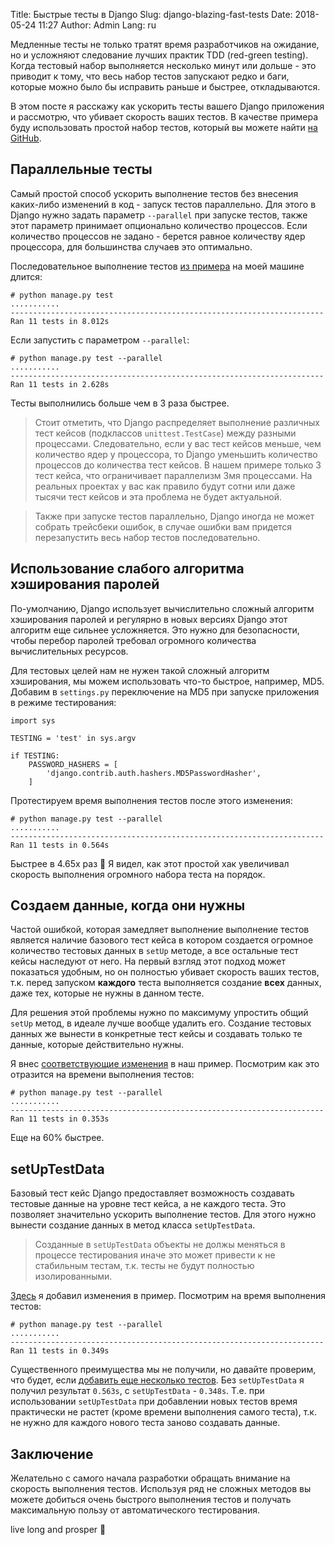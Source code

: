Title: Быстрые тесты в Django
Slug: django-blazing-fast-tests
Date: 2018-05-24 11:27
Author: Admin
Lang: ru

Медленные тесты не только тратят время разработчиков на ожидание, но и усложняют следование лучших практик TDD
(red-green testing). Когда тестовый набор выполняется несколько минут или дольше - это приводит к тому, что
весь набор тестов запускают редко и баги, которые можно было бы исправить раньше и быстрее, откладываются.

В этом посте я расскажу как ускорить тесты вашего Django приложения и рассмотрю, что убивает скорость ваших тестов.
В качестве примера буду использовать простой набор тестов, который вы можете найти
[на GitHub](https://github.com/dizballanze/blazing-fast-django-tests-example/tree/initial).


## Параллельные тесты

Самый простой способ ускорить выполнение тестов без внесения каких-либо изменений в код - запуск тестов параллельно.
Для этого в Django нужно задать параметр `--parallel` при запуске тестов, также этот параметр принимает опционально
количество процессов. Если количество процессов не задано - берется равное количеству ядер процессора, для большинства
случаев это оптимально.

Последовательное выполнение тестов [из примера](https://github.com/dizballanze/blazing-fast-django-tests-example/tree/initial)
на моей машине длится:

```
# python manage.py test
...........
----------------------------------------------------------------------
Ran 11 tests in 8.012s
```

Если запустить с параметром `--parallel`:

```
# python manage.py test --parallel
...........
----------------------------------------------------------------------
Ran 11 tests in 2.628s
```

Тесты выполнились больше чем в 3 раза быстрее.

> Стоит отметить, что Django распределяет выполнение различных тест кейсов (подклассов `unittest.TestCase`) между
разными процессами. Следовательно, если у вас тест кейсов меньше, чем количество ядер у процессора, то Django
уменьшить количество процессов до количества тест кейсов. В нашем примере только 3 тест кейса, что ограничивает
параллелизм 3мя процессами. На реальных проектах у вас как правило будут сотни или даже тысячи тест кейсов
и эта проблема не будет актуальной.

> Также при запуске тестов параллельно, Django иногда не может собрать трейсбеки ошибок, в случае ошибки вам придется
перезапустить весь набор тестов последовательно.


## Использование слабого алгоритма хэширования паролей

По-умолчанию, Django использует вычислительно сложный алгоритм хэширования паролей и регулярно в новых версиях Django
этот алгоритм еще сильнее усложняется. Это нужно для безопасности, чтобы перебор паролей требовал огромного количества
вычислительных ресурсов.

Для тестовых целей нам не нужен такой сложный алгоритм хэширования, мы можем использовать что-то быстрое, например, MD5.
Добавим в `settings.py` переключение на MD5 при запуске приложения в режиме тестирования:

```
import sys

TESTING = 'test' in sys.argv

if TESTING:
    PASSWORD_HASHERS = [
        'django.contrib.auth.hashers.MD5PasswordHasher',
    ]
```

Протестируем время выполнения тестов после этого изменения:

```
# python manage.py test --parallel
...........
----------------------------------------------------------------------
Ran 11 tests in 0.564s
```

Быстрее в 4.65x раз 🚀 Я видел, как этот простой хак увеличивал скорость выполнения огромного набора теста на порядок.


## Создаем данные, когда они нужны

Частой ошибкой, которая замедляет выполнение выполнение тестов является наличие базового тест кейса в котором
создается огромное количество тестовых данных в `setUp` методе, а все остальные тест кейсы наследуют от него.
На первый взгляд этот подход может показаться удобным, но он полностью убивает скорость ваших тестов, т.к.
перед запуском **каждого** теста выполняется создание **всех** данных, даже тех, которые не нужны в данном тесте.

Для решения этой проблемы нужно по максимуму упростить общий `setUp` метод, в идеале лучше вообще удалить его. Создание
тестовых данных же вынести в конкретные тест кейсы и создавать только те данные, которые действительно нужны.

Я внес [соответствующие изменения](https://github.com/dizballanze/blazing-fast-django-tests-example/commit/45d89a2ee690e5077a7d957acd77aa4ceb1c41b8)
в наш пример. Посмотрим как это отразится на времени выполнения тестов:

```
# python manage.py test --parallel
...........
----------------------------------------------------------------------
Ran 11 tests in 0.353s
```

Еще на 60% быстрее.


## setUpTestData

Базовый тест кейс Django предоставляет возможность создавать тестовые данные на уровне тест кейса, а не каждого теста.
Это позволяет значительно ускорить выполнение тестов. Для этого нужно вынести создание данных в метод класса
`setUpTestData`.

> Созданные в `setUpTestData` объекты не должы меняться в процессе тестирования
иначе это может привести к не стабильным тестам, т.к. тесты не будут полностью изолированными.

[Здесь](https://github.com/dizballanze/blazing-fast-django-tests-example/commit/5594cac4fd93c699b572f6946ce0a04ad96495f5)
я добавил изменения в пример. Посмотрим на время выполнения тестов:

```
# python manage.py test --parallel
...........
----------------------------------------------------------------------
Ran 11 tests in 0.349s
```

Существенного преимущества мы не получили, но давайте проверим, что будет, если
[добавить еще несколько тестов](https://github.com/dizballanze/blazing-fast-django-tests-example/commit/c865ff7f72b04a0f72e8edfe3c523f1ee00b923e).
Без `setUpTestData` я получил результат `0.563s`, с `setUpTestData` - `0.348s`. Т.е. при использовании `setUpTestData`
при добавлении новых тестов время практически не растет (кроме времени выполнения самого теста), т.к. не нужно для
каждого нового теста заново создавать данные.

## Заключение

Желательно с самого начала разработки обращать внимание на скорость выполнения тестов. Используя ряд не сложных методов
вы можете добиться очень быстрого выполнения тестов и получать максимальную пользу от автоматического тестирования.

live long and prosper 🖖
